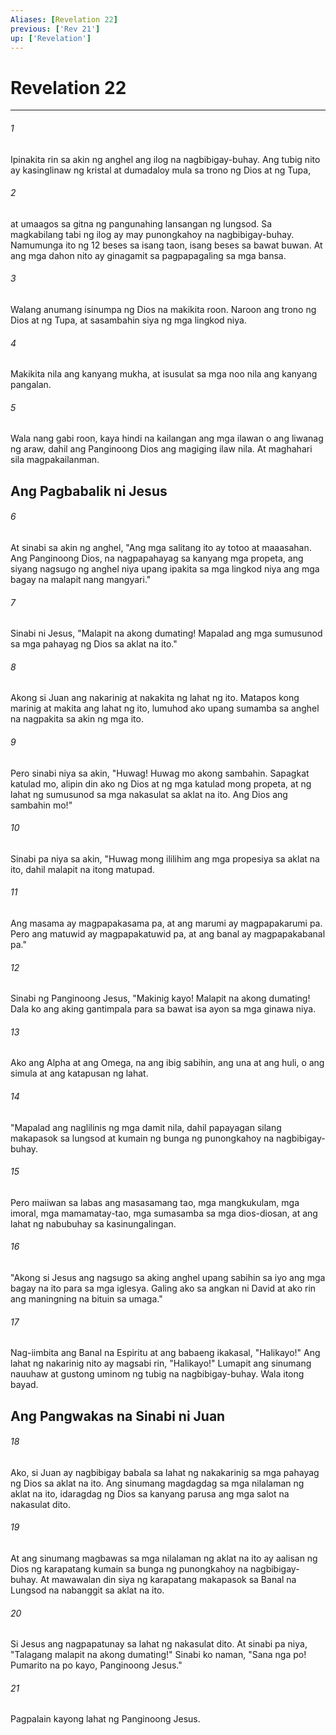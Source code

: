 ```yaml
---
Aliases: [Revelation 22]
previous: ['Rev 21']
up: ['Revelation']
---
```

# Revelation 22

***


###### 1 


Ipinakita rin sa akin ng anghel ang ilog na nagbibigay-buhay. Ang tubig nito ay kasinglinaw ng kristal at dumadaloy mula sa trono ng Dios at ng Tupa, 


###### 2 


at umaagos sa gitna ng pangunahing lansangan ng lungsod. Sa magkabilang tabi ng ilog ay may punongkahoy na nagbibigay-buhay. Namumunga ito ng 12 beses sa isang taon, isang beses sa bawat buwan. At ang mga dahon nito ay ginagamit sa pagpapagaling sa mga bansa. 


###### 3 


Walang anumang isinumpa ng Dios na makikita roon. Naroon ang trono ng Dios at ng Tupa, at sasambahin siya ng mga lingkod niya. 


###### 4 


Makikita nila ang kanyang mukha, at isusulat sa mga noo nila ang kanyang pangalan. 


###### 5 


Wala nang gabi roon, kaya hindi na kailangan ang mga ilawan o ang liwanag ng araw, dahil ang Panginoong Dios ang magiging ilaw nila. At maghahari sila magpakailanman.

## Ang Pagbabalik ni Jesus 


###### 6 


At sinabi sa akin ng anghel, "Ang mga salitang ito ay totoo at maaasahan. Ang Panginoong Dios, na nagpapahayag sa kanyang mga propeta, ang siyang nagsugo ng anghel niya upang ipakita sa mga lingkod niya ang mga bagay na malapit nang mangyari." 


###### 7 


Sinabi ni Jesus, "Malapit na akong dumating! Mapalad ang mga sumusunod sa mga pahayag ng Dios sa aklat na ito." 


###### 8 


Akong si Juan ang nakarinig at nakakita ng lahat ng ito. Matapos kong marinig at makita ang lahat ng ito, lumuhod ako upang sumamba sa anghel na nagpakita sa akin ng mga ito. 


###### 9 


Pero sinabi niya sa akin, "Huwag! Huwag mo akong sambahin. Sapagkat katulad mo, alipin din ako ng Dios at ng mga katulad mong propeta, at ng lahat ng sumusunod sa mga nakasulat sa aklat na ito. Ang Dios ang sambahin mo!" 


###### 10 


Sinabi pa niya sa akin, "Huwag mong ililihim ang mga propesiya sa aklat na ito, dahil malapit na itong matupad. 


###### 11 


Ang masama ay magpapakasama pa, at ang marumi ay magpapakarumi pa. Pero ang matuwid ay magpapakatuwid pa, at ang banal ay magpapakabanal pa." 


###### 12 


Sinabi ng Panginoong Jesus, "Makinig kayo! Malapit na akong dumating! Dala ko ang aking gantimpala para sa bawat isa ayon sa mga ginawa niya. 


###### 13 


Ako ang Alpha at ang Omega, na ang ibig sabihin, ang una at ang huli, o ang simula at ang katapusan ng lahat. 


###### 14 


"Mapalad ang naglilinis ng mga damit nila, dahil papayagan silang makapasok sa lungsod at kumain ng bunga ng punongkahoy na nagbibigay-buhay. 


###### 15 


Pero maiiwan sa labas ang masasamang tao, mga mangkukulam, mga imoral, mga mamamatay-tao, mga sumasamba sa mga dios-diosan, at ang lahat ng nabubuhay sa kasinungalingan. 


###### 16 


"Akong si Jesus ang nagsugo sa aking anghel upang sabihin sa iyo ang mga bagay na ito para sa mga iglesya. Galing ako sa angkan ni David at ako rin ang maningning na bituin sa umaga." 


###### 17 


Nag-iimbita ang Banal na Espiritu at ang babaeng ikakasal, "Halikayo!" Ang lahat ng nakarinig nito ay magsabi rin, "Halikayo!" Lumapit ang sinumang nauuhaw at gustong uminom ng tubig na nagbibigay-buhay. Wala itong bayad.

## Ang Pangwakas na Sinabi ni Juan 


###### 18 


Ako, si Juan ay nagbibigay babala sa lahat ng nakakarinig sa mga pahayag ng Dios sa aklat na ito. Ang sinumang magdagdag sa mga nilalaman ng aklat na ito, idaragdag ng Dios sa kanyang parusa ang mga salot na nakasulat dito. 


###### 19 


At ang sinumang magbawas sa mga nilalaman ng aklat na ito ay aalisan ng Dios ng karapatang kumain sa bunga ng punongkahoy na nagbibigay-buhay. At mawawalan din siya ng karapatang makapasok sa Banal na Lungsod na nabanggit sa aklat na ito. 


###### 20 


Si Jesus ang nagpapatunay sa lahat ng nakasulat dito. At sinabi pa niya, "Talagang malapit na akong dumating!" Sinabi ko naman, "Sana nga po! Pumarito na po kayo, Panginoong Jesus." 


###### 21 


Pagpalain kayong lahat ng Panginoong Jesus.
